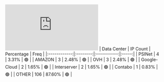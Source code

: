 ![Diagramm](https://github.com/obajay/StateSync-snapshots/blob/main/Projects/Dymension/1/README.md)
| Data Center | IP Count | Percentage | Freq |
|:------------:|:--------:|:-----------:|:-----:|
| PSINet | 4 | 3.31% | 🟢 |
| AMAZON | 3 | 2.48% | 🟢 |
| OVH | 3 | 2.48% | 🟢 |
| Google-Cloud | 2 | 1.65% | 🟢 |
| Interserver | 2 | 1.65% | 🟢 |
| Contabo | 1 | 0.83% | 🟢 |
| OTHER | 106 | 87.60% | 🟢 |